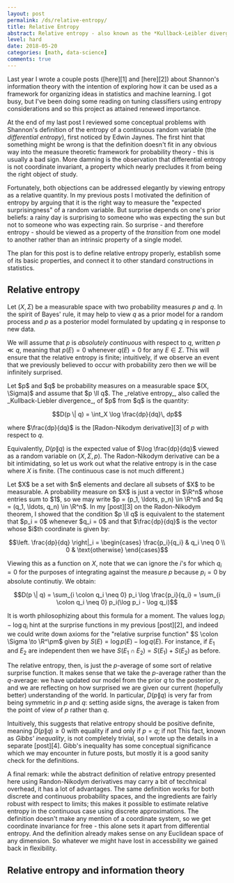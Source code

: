 ```yaml
---
layout: post
permalink: /ds/relative-entropy/
title: Relative Entropy
abstract: Relative entropy - also known as the *Kullback-Leibler divergence* - measures the information gained by replacing one random model with another.  This makes it an important tool in applications where one wishes to update a prior model in response to new observations.
level: hard
date: 2018-05-20
categories: [math, data-science]
comments: true
---
```


Last year I wrote a couple posts ([here][1] and [here][2]) about Shannon's information theory with the intention of exploring how it can be used as a framework for organizing ideas in statistics and machine learning.
I got busy, but I've been doing some reading on tuning classifiers using entropy considerations and so this project as attained renewed importance.

At the end of my last post I reviewed some conceptual problems with Shannon's definition of the entropy of a continuous random variable (the _differential entropy_), first noticed by Edwin Jaynes.
The first hint that something might be wrong is that the definition doesn't fit in any obvious way into the measure theoretic framework for probability theory - this is usually a bad sign.
More damning is the observation that differential entropy is not coordinate invariant, a property which nearly precludes it from being the right object of study.

Fortunately, both objections can be addressed elegantly by viewing entropy as a relative quantity.
In my previous posts I motivated the definition of entropy by arguing that it is the right way to measure the "expected surprisingness" of a random variable.
But surprise depends on one's prior beliefs: a rainy day is surprising to someone who was expecting the sun but not to someone who was expecting rain.
So surprise - and therefore entropy - should be viewed as a property of the _transition_ from one model to another rather than an intrinsic property of a single model.

The plan for this post is to define relative entropy properly, establish some of its basic properties, and connect it to other standard constructions in statistics.

## Relative entropy

Let $(X, \Sigma)$ be a measurable space with two probability measures $p$ and $q$.
In the spirit of Bayes' rule, it may help to view $q$ as a prior model for a random process and $p$ as a posterior model formulated by updating $q$ in response to new data.

We will assume that $p$ is _absolutely continuous_ with respect to $q$, written $p \ll q$, meaning that $p(E) = 0$ whenever $q(E) = 0$ for any $E \in \Sigma$.
This will ensure that the relative entropy is finite; intuitively, if we observe an event that we previously believed to occur with probability zero then we will be infinitely surprised.

<div class="definition">
Let $p$ and $q$ be probability measures on a measurable space $(X, \Sigma)$ and assume that $p \ll q$.
The _relative entropy_, also called the _Kullback-Liebler divergence_, of $p$ from $q$ is the quantity:

$$D(p \| q) = \int_X \log \frac{dp}{dq}\, dp$$

where $\frac{dp}{dq}$ is the [Radon-Nikodym derivative][3] of $p$ with respect to $q$.
</div>

Equivalently, $D(p \| q)$ is the expected value of $\log \frac{dp}{dq}$ viewed as a random variable on $(X, \Sigma, p)$.
The Radon-Nikodym derivative can be a bit intimidating, so let us work out what the relative entropy is in the case where $X$ is finite.
(The continuous case is not much different.)

<div class="example">
Let $X$ be a set with $n$ elements and declare all subsets of $X$ to be measurable.
A probability measure on $X$ is just a vector in $\R^n$ whose entries sum to $1$, so we may write $p = (p_1, \ldots, p_n) \in \R^n$ and $q = (q_1, \ldots, q_n) \in \R^n$.
In my [post][3] on the Radon-Nikodym theorem, I showed that the condition $p \ll q$ is equivalent to the statement that $p_i = 0$ whenever $q_i = 0$ and that $\frac{dp}{dq}$ is the vector whose $i$th coordinate is given by:

$$\left. \frac{dp}{dq} \right|_i = \begin{cases} \frac{p_i}{q_i} & q_i \neq 0 \\ 0 & \text{otherwise} \end{cases}$$

Viewing this as a function on $X$, note that we can ignore the $i$'s for which $q_i = 0$ for the purposes of integrating against the measure $p$ because $p_i = 0$ by absolute continutiy.
We obtain:

$$D(p \| q) = \sum_{i \colon q_i \neq 0} p_i \log \frac{p_i}{q_i} = \sum_{i \colon q_i \neq 0} p_i(\log p_i - \log q_i)$$

</div>

It is worth philosophizing about this formula for a moment.
The values $\log p_i - \log q_i$ hint at the surprise functions in my previous [post][2], and indeed we could write down axioms for the "relative surprise function" $S \colon \Sigma \to \R^\pm$ given by $S(E) = \log p(E) - \log q(E)$.
For instance, if $E_1$ and $E_2$ are independent then we have $S(E_1 \cap E_2) = S(E_1) + S(E_2)$ as before.

The relative entropy, then, is just the $p$-average of some sort of relative surprise function.
It makes sense that we take the $p$-average rather than the $q$-average: we have updated our model from the prior $q$ to the posterior $p$, and we are reflecting on how surprised we are given our current (hopefully better) understanding of the world.
In particular, $D(p \| q)$ is very far from being symmetric in $p$ and $q$: setting aside signs, the average is taken from the point of view of $p$ rather than $q$.

Intuitively, this suggests that relative entropy should be positive definite, meaning $D(p \| q) \geq 0$ with equality if and only if $p = q$; if not
This fact, known as _Gibbs' inequality_, is not completely trivial, so I wrote up the details in a separate [post][4].
Gibb's inequality has some conceptual significance which we may encounter in future posts, but mostly it is a good sanity check for the definitions.

A final remark: while the abstract definition of relative entropy presented here using Randon-Nikodym derivatives may carry a bit of tecchnical overhead, it has a lot of advantages.
The same definition works for both discrete and continuous probability spaces, and the ingredients are fairly robust with respect to limits; this makes it possible to estimate relative entropy in the continuous case using discrete approximations.
The definition doesn't make any mention of a coordinate system, so we get coordinate invariance for free - this alone sets it apart from differential entropy.
And the definition already makes sense on any Euclidean space of any dimension.
So whatever we might have lost in accessbility we gained back in flexibility.

## Relative entropy and information theory
 
